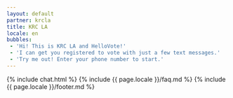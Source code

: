 ```yaml
---
layout: default
partner: krcla
title: KRC LA
locale: en
bubbles:
 - 'Hi! This is KRC LA and HelloVote!'
 - 'I can get you registered to vote with just a few text messages.'
 - 'Try me out! Enter your phone number to start.'
---
```

{% include chat.html %}
{% include {{ page.locale }}/faq.md %}
{% include {{ page.locale }}/footer.md %}



